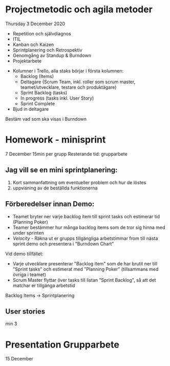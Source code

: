 # Projectmetodic och agila metoder
Thursday 3 December 2020

* Repetition och självdiagnos
* ITIL 
* Kanban och Kaizen
* Sprintplanering och Retrospektiv
* Genomgång av Standup & Burndown
* Projektarbete

<!-- notes -->
* Kolumner i Trello, alla staks börjar i första kolumnen:
  * Backlog (Items)
  * Deltagare (Scrum Team, inkl. roller som scrum master, teamet/utvecklare, testare och produktägare)
  * Sprint Backlog (tasks)
  * In progress (tasks inkl. User Story)
  * Sprint Complete
* Bjud in deltagare

Bestäm vad som ska visas i Burndown



# Homework - minisprint
7 December
15min per grupp
Resterande tid: grupparbete

## Jag vill se en mini sprintplanering:
1. Kort sammanfattning om eventueller problem och hur de löstes
2. uppvisning av de beställda funktionerna

## Förberedelser innan Demo:
* Teamet bryter ner varje backlog item till sprint tasks och estimerar tid (Planning Poker)
* Teamer bestämmer hur många backlog items som de tror sig hinna med under sprinten
* *Velocity* - Räkna ut er grupps tillgängliga arbetstimmar from till nästa sprint demo och presentera i "Burndown Chart"

Vid demo tillfället:
* Varje utvecklare presenterar "Backlog item" som de har brutit ner till "Sprint tasks" och estimerat med "Planning Poker" (tillsammans  med övriga i teamet)
* Scrum Master flyttar över tasks till listan "Sprint Backlog", så att det matchar er tillgänga arbetstid

Backlog Items -> Sprintplanering

## User stories 
min 3




# Presentation Grupparbete
15 December